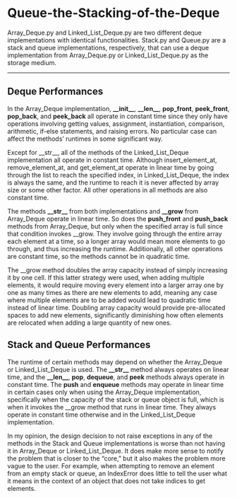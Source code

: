 # Queue-the-Stacking-of-the-Deque

Array_Deque.py and Linked_List_Deque.py are two different deque implementations with identical functionalities. Stack.py and Queue.py are a stack and queue implementations, respectively, that can use a deque implementation from Array_Deque.py or Linked_List_Deque.py as the storage medium.

---

## Deque Performances

In the Array_Deque implementation, **\_\_init\_\_**, **\_\_len\_\_**, **pop_front**, **peek_front**, **pop_back**, and **peek_back** all operate in constant time since they only have operations involving getting values, assignment, instantiation, comparison, arithmetic, if-else statements, and raising errors. No particular case can affect the methods’ runtimes in some significant way.

Except for \_\_str\_\_, all of the methods of the Linked_List_Deque implementation all operate in constant time. Although insert_element_at, remove_element_at, and get_element_at operate in linear time by going through the list to reach the specified index, in Linked_List_Deque, the index is always the same, and the runtime to reach it is never affected by array size or some other factor. All other operations in all methods are also constant time.

The methods **\_\_str\_\_** from both implementations and **\_\_grow** from Array_Deque operate in linear time. So does the **push_front** and **push_back** methods from Array_Deque, but only when the specified array is full since that condition invokes __grow. They involve going through the entire array each element at a time, so a longer array would mean more elements to go through, and thus increasing the runtime. Additionally, all other operations are constant time, so the methods cannot be in quadratic time.

The __grow method doubles the array capacity instead of simply increasing it by one cell. If this latter strategy were used, when adding multiple elements, it would require moving every element into a larger array one by one as many times as there are new elements to add, meaning any case where multiple elements are to be added would lead to quadratic time instead of linear time. Doubling array capacity would provide pre-allocated spaces to add new elements, significantly diminishing how often elements are relocated when adding a large quantity of new ones.


## Stack and Queue Performances

The runtime of certain methods may depend on whether the Array_Deque or Linked_List_Deque is used. The **\_\_str\_\_** method always operates on linear time, and the **\_\_len\_\_**, **pop**, **dequeue**, and **peek** methods always operate in constant time. The **push** and **enqueue** methods may operate in linear time in certain cases only when using the Array_Deque implementation, specifically when the capacity of the stack or queue object is full, which is when it invokes the __grow method that runs in linear time. They always operate in constant time otherwise and in the Linked_List_Deque implementation.

In my opinion, the design decision to not raise exceptions in any of the methods in the Stack and Queue implementations is worse than not having it in Array_Deque or Linked_List_Deque. It does make more sense to notify the problem that is closer to the “core,” but it also makes the problem more vague to the user. For example, when attempting to remove an element from an empty stack or queue, an IndexError does little to tell the user what it means in the context of an object that does not take indices to get elements.

